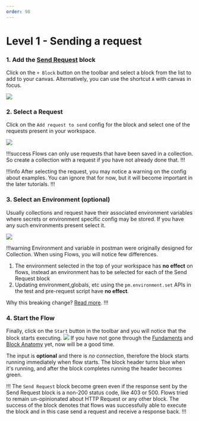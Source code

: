 ```yaml
---
order: 98
---
```

# Level 1 - Sending a request

### 1. Add the [Send Request](../blocks/send-request.md) block
Click on the `+ Block` button on the toolbar and select a block from the list
to add to your canvas. Alternatively, you can use the shortcut `A` with canvas in
focus.

![](../static/add-block-toolbar.gif)

### 2. Select a Request
Click on the `Add request to send` config for the block and select one of the requests present
in your workspace.

![](../static/select-request-in-block.gif)

!!!success
Flows can only use requests that have been saved in a collection. So create a collection with a request
if you have not already done that.
!!!

!!!info
After selecting the request, you may notice a warning on the config about examples. You can ignore that for now,
but it will become important in the later tutorials.
!!!

### 3. Select an Environment (optional)
Usually collections and request have their associated environment variables where secrets or environment specific
config may be stored. If you have any such environments present select it.

![](../static/select-environment-in-block.gif)

!!!warning
Environment and variable in postman were originally designed for Collection. When using Flows, you will
notice few differences.
1. The environment selected in the top of your workspace has **no effect** on flows, instead an environment
   has to be selected for each of the Send Request block
2. Updating environment,globals, etc using the `pm.environment.set` APIs in the test and pre-request script
   have **no effect**.

Why this breaking change? [Read more](https://github.com/postmanlabs/postman-flows/discussions/142).
!!!

### 4. Start the Flow
Finally, click on the `Start` button in the toolbar and you will notice that the block starts executing.
![](../static/start-send-request.gif)
If you have not gone through the [Fundaments](/#fundamentals) and [Block Anatomy](../getting-started/blocks.md) yet, 
now will be a good time.

The input is **optional** and there is *no connection*, therefore the block starts
running immediately when flow starts. The block header turns blue when it's running,
and after the block completes running the header becomes green.

!!!
The `Send Request` block become green even if the response sent by the Send Request block is a non-200 status code, like 403 or 500.
Flows tried to remain un-opinionated about HTTP Request or any other block. The success of the block denotes that flows was successfully able
to execute the block and in this case send a request and receive a response back.
!!!
